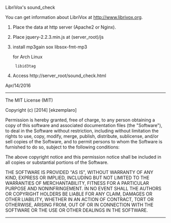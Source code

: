 LibriVox's sound_check

You can get information about LibriVox at <http://www.librivox.org>.

1) Place the data at http server (Apache2 or Nginx).

2) Place jquery-2.2.3.min.js at (server_root)/js

3) install
	mp3gain
	sox
	libsox-fmt-mp3

	for Arch Linux

		libid3tag

4) Access http://server_root/sound_check.html

Apr/14/2016

-----------------------------------------------------------------------

The MIT License (MIT)

Copyright (c) [2014] [ekzemplaro]

Permission is hereby granted, free of charge, to any person obtaining a copy
of this software and associated documentation files (the "Software"), to deal
in the Software without restriction, including without limitation the rights
to use, copy, modify, merge, publish, distribute, sublicense, and/or sell
copies of the Software, and to permit persons to whom the Software is
furnished to do so, subject to the following conditions:

The above copyright notice and this permission notice shall be included in all
copies or substantial portions of the Software.

THE SOFTWARE IS PROVIDED "AS IS", WITHOUT WARRANTY OF ANY KIND, EXPRESS OR
IMPLIED, INCLUDING BUT NOT LIMITED TO THE WARRANTIES OF MERCHANTABILITY,
FITNESS FOR A PARTICULAR PURPOSE AND NONINFRINGEMENT. IN NO EVENT SHALL THE
AUTHORS OR COPYRIGHT HOLDERS BE LIABLE FOR ANY CLAIM, DAMAGES OR OTHER
LIABILITY, WHETHER IN AN ACTION OF CONTRACT, TORT OR OTHERWISE, ARISING FROM,
OUT OF OR IN CONNECTION WITH THE SOFTWARE OR THE USE OR OTHER DEALINGS IN THE
SOFTWARE.

-----------------------------------------------------------------------

